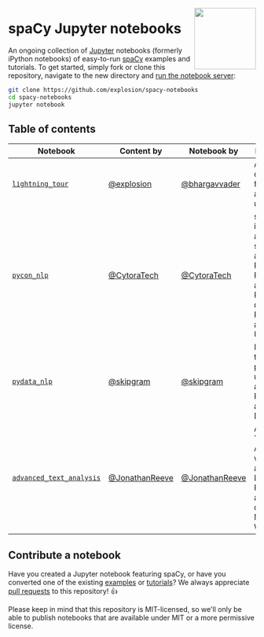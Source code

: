 <a href="https://explosion.ai"><img src="https://explosion.ai/assets/img/logo.svg" width="125" height="125" align="right" /></a>

# spaCy Jupyter notebooks

An ongoing collection of [Jupyter](http://jupyter.org/) notebooks (formerly iPython notebooks) of easy-to-run [spaCy](https://github.com/explosion/spaCy) examples and tutorials. To get started, simply fork or clone this repository, navigate to the new directory and [run the notebook server](https://jupyter.readthedocs.io/en/latest/running.html):

```bash
git clone https://github.com/explosion/spacy-notebooks
cd spacy-notebooks
jupyter notebook
```

## Table of contents

| Notebook | Content by | Notebook by | Description |
| --- | --- | --- | --- |
| [`lightning_tour`](notebooks/lightning_tour.ipynb) | [@explosion](https://github.com/explosion) | [@bhargavvader](https://github.com/bhargavvader) | An overview of spaCy's functionality and its usage.
| [`pycon_nlp`](notebooks/conference_notebooks/pycon_nlp) | [@CytoraTech](https://github.com/cytora) | [@CytoraTech](https://github.com/cytora/pycon-nlp-in-10-lines) | spaCy introduction, and using spaCy to analyse Pride and Prejudice and the RAND dataset. Presented at PyCon UK 2016.
| [`pydata_nlp`](notebooks/conference_notebooks/modern_nlp_in_python.ipynb) | [@skipgram](https://github.com/skipgram) | [@skipgram](https://github.com/skipgram/modern-nlp-in-python) | Introduction to NLP in python using spaCy and gensim. Presented at PyData DC 2016.
| [`advanced_text_analysis`](notebooks/conference_notebooks/advanced_text_analysis.ipynb) | [@JonathanReeve](https://github.com/JonathanReeve) | [@JonathanReeve](https://github.com/JonathanReeve/advanced-text-analysis-workshop-2017) | Advanced Text Analysis with spaCy and Scikit-Learn. Presented at NYU during NYCDH Week 2017.

## Contribute a notebook

Have you created a Jupyter notebook featuring spaCy, or have you converted one of the existing [examples](https://github.com/explosion/spaCy/tree/master/examples) or [tutorials](https://spacy.io/docs/usage)? We always appreciate [pull requests](https://github.com/explosion/spacy-notebooks) to this repository! 👍 

Please keep in mind that this repository is MIT-licensed, so we'll only be able to publish notebooks that are available under MIT or a more permissive license.
